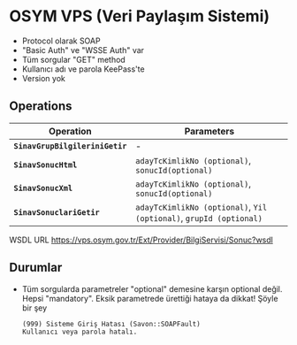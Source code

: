 OSYM VPS (Veri Paylaşım Sistemi)
================================

- Protocol olarak SOAP
- "Basic Auth" ve "WSSE Auth" var
- Tüm sorgular "GET" method
- Kullanıcı adı ve parola KeePass'te
- Version yok

Operations
----------

|Operation    |Parameters       |
|-------------|-----------------|
|**`SinavGrupBilgileriniGetir`**| -
|**`SinavSonucHtml`**           | `adayTcKimlikNo (optional)`, `sonucId(optional)`
|**`SinavSonucXml`**            | `adayTcKimlikNo (optional)`, `sonucId(optional)`
|**`SinavSonuclariGetir`**      | `adayTcKimlikNo (optional)`, `Yil (optional)`, `grupId (optional)`

WSDL URL https://vps.osym.gov.tr/Ext/Provider/BilgiServisi/Sonuc?wsdl

Durumlar
--------

- Tüm sorgularda parametreler "optional" demesine karşın optional değil. Hepsi
  "mandatory". Eksik parametrede ürettiği hataya da dikkat! Şöyle bir şey

  ```txt
  (999) Sisteme Giriş Hatası (Savon::SOAPFault)
  Kullanıcı veya parola hatalı.
  ```